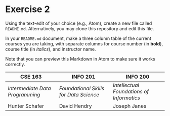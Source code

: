 # Exercise 2
Using the text-edit of your choice (e.g., Atom), create a new file called `README.md`. Alternatively, you may clone this repository and edit this file.

In your `README.md` document, make a three column table of the current courses you are taking, with separate columns for course number (in **bold**), course title (in _italics_), and instructor name.

Note that you can preview this Markdown in Atom to make sure it works correctly.

|**CSE 163**                     | **INFO 201**                           |**INFO 200**                              |
|--------------------------------|----------------------------------------|------------------------------------------|
|_Intermediate Data Programming_ |_Foundational Skills for Data Science_  |_Intellectual Foundations of Informatics_ |
|Hunter Schafer                  |David Hendry                            |Joseph Janes                              |

